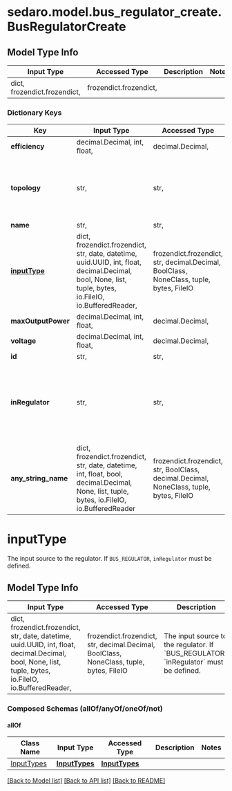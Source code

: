 # sedaro.model.bus_regulator_create.BusRegulatorCreate

## Model Type Info
Input Type | Accessed Type | Description | Notes
------------ | ------------- | ------------- | -------------
dict, frozendict.frozendict,  | frozendict.frozendict,  |  | 

### Dictionary Keys
Key | Input Type | Accessed Type | Description | Notes
------------ | ------------- | ------------- | ------------- | -------------
**efficiency** | decimal.Decimal, int, float,  | decimal.Decimal,  |  | 
**topology** | str,  | str,  | Relationship to a &#x60;Topology&#x60; block. Reverse key: &#x60;Topology.busRegulators&#x60;. On delete: &#x60;RESTRICT&#x60; (prevent referenced block from being deleted while relationship to this one exists). | 
**name** | str,  | str,  |  | 
**[inputType](#inputType)** | dict, frozendict.frozendict, str, date, datetime, uuid.UUID, int, float, decimal.Decimal, bool, None, list, tuple, bytes, io.FileIO, io.BufferedReader,  | frozendict.frozendict, str, decimal.Decimal, BoolClass, NoneClass, tuple, bytes, FileIO | The input source to the regulator. If &#x60;BUS_REGULATOR&#x60;, &#x60;inRegulator&#x60; must be defined. | 
**maxOutputPower** | decimal.Decimal, int, float,  | decimal.Decimal,  |  | 
**voltage** | decimal.Decimal, int, float,  | decimal.Decimal,  |  | 
**id** | str,  | str,  |  | [optional] 
**inRegulator** | str,  | str,  | Relationship to zero or one &#x60;BusRegulator&#x60; blocks. Reverse key: &#x60;BusRegulator.outRegulators&#x60;. On delete: &#x60;RESTRICT&#x60; (prevent referenced block from being deleted while relationship to this one exists). | [optional] 
**any_string_name** | dict, frozendict.frozendict, str, date, datetime, int, float, bool, decimal.Decimal, None, list, tuple, bytes, io.FileIO, io.BufferedReader | frozendict.frozendict, str, BoolClass, decimal.Decimal, NoneClass, tuple, bytes, FileIO | any string name can be used but the value must be the correct type | [optional]

# inputType

The input source to the regulator. If `BUS_REGULATOR`, `inRegulator` must be defined.

## Model Type Info
Input Type | Accessed Type | Description | Notes
------------ | ------------- | ------------- | -------------
dict, frozendict.frozendict, str, date, datetime, uuid.UUID, int, float, decimal.Decimal, bool, None, list, tuple, bytes, io.FileIO, io.BufferedReader,  | frozendict.frozendict, str, decimal.Decimal, BoolClass, NoneClass, tuple, bytes, FileIO | The input source to the regulator. If &#x60;BUS_REGULATOR&#x60;, &#x60;inRegulator&#x60; must be defined. | 

### Composed Schemas (allOf/anyOf/oneOf/not)
#### allOf
Class Name | Input Type | Accessed Type | Description | Notes
------------- | ------------- | ------------- | ------------- | -------------
[InputTypes](InputTypes.md) | [**InputTypes**](InputTypes.md) | [**InputTypes**](InputTypes.md) |  | 

[[Back to Model list]](../../README.md#documentation-for-models) [[Back to API list]](../../README.md#documentation-for-api-endpoints) [[Back to README]](../../README.md)

